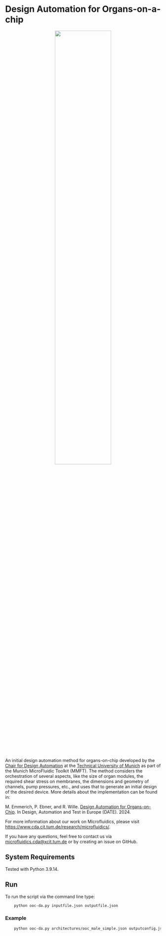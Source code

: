 # Design Automation for Organs-on-a-chip

<p align="center">
  <picture>
    <img src="https://www.cda.cit.tum.de/research/microfluidics/logo-microfluidics-toolkit.png" width="60%">
  </picture>
</p>

An initial design automation method for organs-on-chip developed by the [Chair for Design Automation](https://www.cda.cit.tum.de/) at the [Technical University of Munich](https://www.tum.de/) as part of the Munich MicroFluidic Toolkit (MMFT). The method considers the orchestration of several aspects, like the size of organ modules, the required shear stress on membranes, the dimensions and geometry of channels, pump pressures, etc., and uses that to generate an initial design of the desired device. More details about the implementation can be found in:

M. Emmerich, P. Ebner, and R. Wille. [Design Automation for Organs-on-Chip](https://www.cda.cit.tum.de/files/eda/2024_date_design_automation_for_organs-on-chip.pdf). In Design, Automation and Test in Europe (DATE). 2024.

For more information about our work on Microfluidics, please visit https://www.cda.cit.tum.de/research/microfluidics/.

If you have any questions, feel free to contact us via microfluidics.cda@xcit.tum.de or by creating an issue on GitHub.

## System Requirements
Tested with Python 3.9.14.

## Run
To run the script via the command line type:
```bash
    python ooc-da.py inputfile.json outputfile.json
```

### Example
```bash
    python ooc-da.py architectures/ooc_male_simple.json outputconfig.json
```